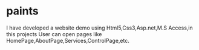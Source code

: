 # paints
I have developed a website demo using Html5,Css3,Asp.net,M.S Access,in this projects User can open pages like HomePage,AboutPage,Services,ControlPage,etc.
